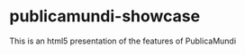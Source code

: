 publicamundi-showcase
=========================

This is an html5 presentation of the features of PublicaMundi